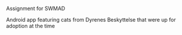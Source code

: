 Assignment for SWMAD

Android app featuring cats from Dyrenes Beskyttelse that were up for adoption at the time
